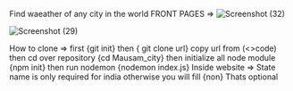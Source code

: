 Find waeather of any city in the world 
FRONT PAGES =>
![Screenshot (32)](https://github.com/rishu0511/Mausam_city/assets/154498380/9c707ccb-fe7f-4e95-9ead-802aae1f6b5e)

![Screenshot (29)](https://github.com/rishu0511/Mausam_city/assets/154498380/66344d44-5753-4430-9ee6-a179aa3030f8)

How to clone =>
  first {git init}
  then { git clone url} copy url from (<>code)
  then cd over repository {cd Mausam_city}
  then initialize all node module {npm init}
  then run nodemon {nodemon index.js}
Inside website =>
  State name is only required for india otherwise you will fill {non}
  Thats optional

